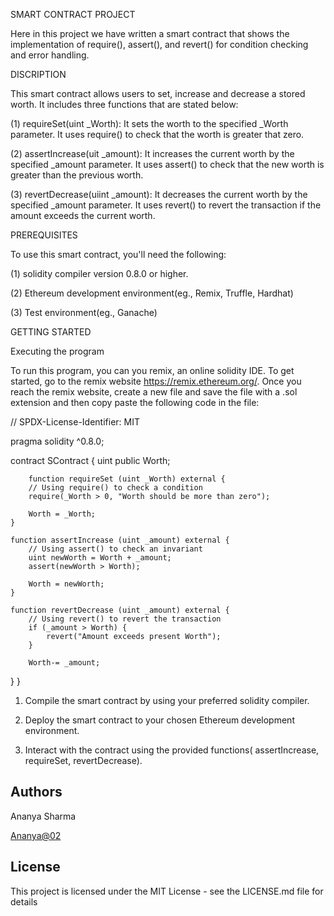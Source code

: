 SMART CONTRACT PROJECT

Here in this project we have written a smart contract that shows the implementation of require(), assert(), and revert() for condition checking and error handling.

DISCRIPTION

This smart contract allows users to set, increase and decrease a stored worth. It includes three functions that are stated below:

 (1) requireSet(uint _Worth): It sets the worth to the specified _Worth parameter. It uses require() to check that the worth is greater that zero.
 
 (2) assertIncrease(uit _amount): It increases the current worth by the specified _amount parameter. It uses assert() to check that the new worth is greater than
 the previous worth.
 
 (3) revertDecrease(uiint _amount): It decreases the current worth by the specified _amount parameter. It uses revert() to revert the transaction if the amount exceeds the current worth.

 PREREQUISITES

 To use this smart contract, you'll need the following:
 
 (1) solidity compiler version 0.8.0 or higher.
 
 (2) Ethereum development environment(eg., Remix, Truffle, Hardhat)
 
 (3) Test environment(eg., Ganache)

GETTING STARTED

Executing the program

To run this program, you can you remix, an online solidity IDE. To get started, go to the remix website https://remix.ethereum.org/.
Once you reach the remix website, create a new file and save the file with a .sol extension and then copy paste the following code in the file:

// SPDX-License-Identifier: MIT

pragma solidity ^0.8.0;

contract SContract {
    uint public Worth;
    
        function requireSet (uint _Worth) external {
        // Using require() to check a condition
        require(_Worth > 0, "Worth should be more than zero");
        
        Worth = _Worth;
    }
    
    function assertIncrease (uint _amount) external {
        // Using assert() to check an invariant
        uint newWorth = Worth + _amount;
        assert(newWorth > Worth);
        
        Worth = newWorth;
    }
    
    function revertDecrease (uint _amount) external {
        // Using revert() to revert the transaction
        if (_amount > Worth) {
            revert("Amount exceeds present Worth");
        }
        
        Worth-= _amount;
}
}


1. Compile the smart contract by using your preferred solidity compiler.
  
2. Deploy the smart contract to your chosen Ethereum development environment.
  
3. Interact with the contract using the provided functions( assertIncrease, requireSet, revertDecrease).

## Authors

Ananya Sharma

[Ananya@02](https://academy.metacrafters.io/profile)


## License

This project is licensed under the MIT License - see the LICENSE.md file for details
